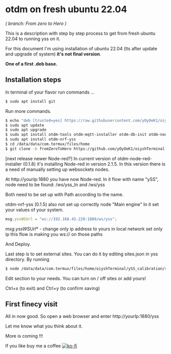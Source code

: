 # otdm on fresh ubuntu 22.04

*( branch: From zero to Hero )*

This is a description with step by step process to get from fresh ubuntu 22.04 to running yss on it.

For this document I'm using installation of ubuntu 22.04 (lts after update and upgrade of system)  **it's not final version**.

**One of a first .deb base.**



## Installation steps

In terminal of your flavor run commands ...

```bash
$ sudo apt install git
```

Run more commands.

```bash
$ echo "deb [trusted=yes] https://raw.githubusercontent.com/yOyOeK1/oiyshTerminal/fromZeroToHero/OTDM/ ./ " | sudo tee -a /etc/apt/sources.list.d/otdmFromZetoToHero.list
$ sudo apt update
$ sudo apt upgrade
$ sudo apt install otdm-tools otdm-mqtt-installer otdm-db-init otdm-node-red-installer 
$ sudo apt install otdm-nrf-yss 
$ cd /data/data/com.termux/files/home
$ git clone -b fromZeroToHero https://github.com/yOyOeK1/oiyshTerminal.git
```

[next release newer Node-red?] In current version of otdm-node-red-installer (0.1.8) it's installing Node-red in version 2.1.5. In this version there is a need of manually setting up websockets nodes.

At http://yourIp:1880 you have now Node-red. In it flow with name "ySS", node need to be found: /ws/yss_In and /ws/yss

Both need to be set up with Path according to the name. 

otdm-nrf-yss (0.1.5) also not set up correctly node "Main engine" In it set your values of your system.

```javascript
msg.yssWSUrl = "ws://192.168.43.220:1880/ws/yss";
```

*msg.yssWSUrl** - change only ip address to yours in local network set only ip this flow is making you ws:// on those paths

And Deploy.

Last step is to set external sites. You can do it by editing sites.json in yss directory. By running

```bash
$ node /data/data/com.termux/files/home/oiyshTerminal/ySS_calibration/sites/sites.json
```

Edit section to your needs. You can turn on / off sites or add yours!

Ctrl+x (to exit) and Ctrl+y (to confirm saving)



## First finecy visit

All in now good. So open a web browser and enter http://yourIp:1880/yss

Let me know what you think about it.

More is coming !!!

If you like buy me a coffee 
[![ko-fi](https://ko-fi.com/img/githubbutton_sm.svg)](https://ko-fi.com/B0B0DFYGS)
